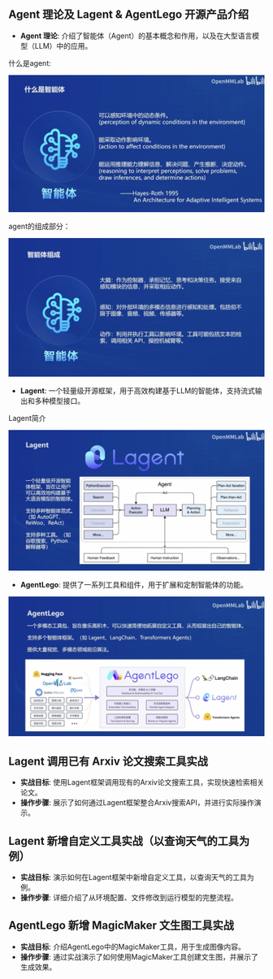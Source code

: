 ## Agent 理论及 Lagent & AgentLego 开源产品介绍

- **Agent 理论**: 介绍了智能体（Agent）的基本概念和作用，以及在大型语言模型（LLM）中的应用。

什么是agent:

![60](image/60.png)

agent的组成部分：

![61](image/61.png)


- **Lagent**: 一个轻量级开源框架，用于高效构建基于LLM的智能体，支持流式输出和多种模型接口。

Lagent简介

![62](image/62.png)


- **AgentLego**: 提供了一系列工具和组件，用于扩展和定制智能体的功能。

![63](image/63.png)


## Lagent 调用已有 Arxiv 论文搜索工具实战

- **实战目标**: 使用Lagent框架调用现有的Arxiv论文搜索工具，实现快速检索相关论文。
- **操作步骤**: 展示了如何通过Lagent框架整合Arxiv搜索API，并进行实际操作演示。

## Lagent 新增自定义工具实战（以查询天气的工具为例）

- **实战目标**: 演示如何在Lagent框架中新增自定义工具，以查询天气的工具为例。
- **操作步骤**: 详细介绍了从环境配置、文件修改到运行模型的完整流程。

## AgentLego 新增 MagicMaker 文生图工具实战

- **实战目标**: 介绍AgentLego中的MagicMaker工具，用于生成图像内容。
- **操作步骤**: 通过实战演示了如何使用MagicMaker工具创建文生图，并展示了生成效果。

